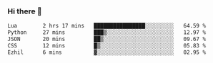 ### Hi there 👋

<!--
**gustavkrist/gustavkrist** is a ✨ _special_ ✨ repository because its `README.md` (this file) appears on your GitHub profile.

Here are some ideas to get you started:

- 🔭 I’m currently working on ...
- 🌱 I’m currently learning ...
- 👯 I’m looking to collaborate on ...
- 🤔 I’m looking for help with ...
- 💬 Ask me about ...
- 📫 How to reach me: ...
- 😄 Pronouns: ...
- ⚡ Fun fact: ...
-->

<!--START_SECTION:waka-->

```txt
Lua        2 hrs 17 mins   ████████████████░░░░░░░░░   64.59 %
Python     27 mins         ███▒░░░░░░░░░░░░░░░░░░░░░   12.97 %
JSON       20 mins         ██▒░░░░░░░░░░░░░░░░░░░░░░   09.67 %
CSS        12 mins         █▒░░░░░░░░░░░░░░░░░░░░░░░   05.83 %
Ezhil      6 mins          ▓░░░░░░░░░░░░░░░░░░░░░░░░   02.95 %
```

<!--END_SECTION:waka-->
